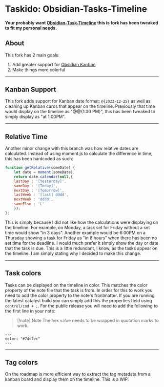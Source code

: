 # Taskido: Obsidian-Tasks-Timeline
#### Your probably want [Obsidian-Task-Timeline](https://github.com/702573N/Obsidian-Tasks-Timeline) this is fork has been tweaked to fit my personal needs.

## About
This fork has 2 main goals:

1. Add greater support for [Obsidian Kanban](https://github.com/mgmeyers/obsidian-kanban)
2. Make things more colorful

---

## Kanban Support
This fork adds support for Kanban date format: `@{2023-12-25}` as well as cleaning up Kanban cards that appear on the timeline. Previously that time would display on the timeline as "@@{1:00 PM}", this has been tweaked to simply display as "at 1:00PM".

---

## Relative Time
Another minor change with this branch was how relative dates are calculated. Instead of using moment.js to calculate the difference in time, this has been hardcoded as such:

```javascript
function getRelative(someDate) {
	let date = moment(someDate);
	return date.calendar(null,{
    lastDay : '[Yesterday]',
    sameDay : '[Today]',
    nextDay : '[Tomorrow]',
    lastWeek : '[last] dddd',
    nextWeek : 'dddd',
    sameElse : 'L'
	});
};
```

This is simply because I did not like how the calculations were displaying on the timeline. For example, on Monday, a task set for Friday without a set time would show "in 3 days". Another example would be 6:00PM on a Thursday showing a task for Friday as "in 6 hours" when there has been no set time for the deadline. I would much prefer it simply show the day or date that the task is due. This is a little redundant, I know, as the tasks appear on the timeline. I am simply stating why I decided to make this change.

---

## Task colors
Tasks can be displayed on the timeline in color. This matches the color property of the note file that the task is from. In order for this to work you need to add the color property to the note's frontmatter. If you are running the latest catalyst build you can simply add this the properties field using `control/cmd + ;`. For the public release you will need to add the following to the first line in your note:

>[!note] Note
>The hex value needs to be wrapped in quotation marks to work.

```
---
color: "#74c7ec"
---
```

---

## Tag colors
On the roadmap is more efficient way to extract the tag metadata from a kanban board and display them on the timeline. This is a WIP.
